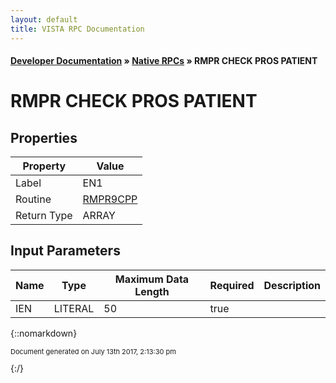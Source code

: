 ```yaml
---
layout: default
title: VISTA RPC Documentation
---
```


#### [Developer Documentation](../index) &#187; [Native RPCs](TableOfContents) &#187; RMPR CHECK PROS PATIENT<br/>
# RMPR CHECK PROS PATIENT

 

## Properties

Property | Value
--- | ---
Label | EN1
Routine | [RMPR9CPP](http://code.osehra.org/dox/Routine_RMPR9CPP_source.html)
Return Type | ARRAY


## Input Parameters

Name | Type | Maximum Data Length | Required | Description
--- | --- | --- | --- | ---
IEN | LITERAL | 50 | true |  



{::nomarkdown} <br/><p style="font-size: 11px">Document generated on July 13th 2017, 2:13:30 pm</p>{:/}